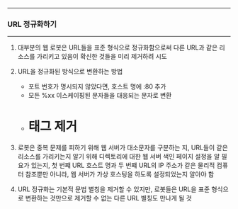 -----
### URL 정규화하기
-----
1. 대부분의 웹 로봇은 URL들을 표준 형식으로 정규화함으로써 다른 URL과 같은 리소스를 가리키고 있음이 확신한 것들을 미리 제거하려 시도
2. URL을 정규화된 방식으로 변환하는 방법
   - 포트 번호가 명시되지 않았다면, 호스트 명에 :80 추가
   - 모든 %xx 이스케이핑된 문자들을 대응되는 문자로 변환
   - # 태그 제거

3. 로봇은 중복 문제를 피하기 위해 웹 서버가 대소문자를 구분하는 지, URL들이 같은 리소스를 가리키는지 알기 위해 디렉토리에 대한 웹 서버 색인 페이지 설정을 알 필요가 있는지, 첫 번쨰 URL 호스트 명과 두 번쨰 URL의 IP 주소가 같은 물리적 컴퓨터 참조뿐만 아니라, 웹 서버가 가상 호스팅을 하도록 설정되었는지 알아야 함
4. URL 정규화는 기본적 문법 별칭을 제거할 수 있지만, 로봇들은 URL을 표준 형식으로 변환하는 것만으로 제거할 수 없는 다른 URL 별칭도 만나게 될 것
